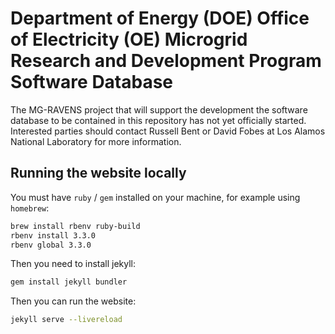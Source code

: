 # Department of Energy (DOE) Office of Electricity (OE) Microgrid Research and Development Program Software Database

The MG-RAVENS project that will support the development the software database to be contained in this repository has not yet officially started. Interested parties should contact Russell Bent or David Fobes at Los Alamos National Laboratory for more information.

## Running the website locally

You must have `ruby` / `gem` installed on your machine, for example using `homebrew`:

```sh
brew install rbenv ruby-build
rbenv install 3.3.0
rbenv global 3.3.0
```

Then you need to install jekyll:

```sh
gem install jekyll bundler
```

Then you can run the website:

```sh
jekyll serve --livereload
```
